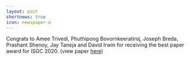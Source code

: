 ```yaml
---
layout: post
shortnews: true
icon: newspaper-o
---
```


Congrats to Amee Trivedi, Phuthipong Bovornkeeratiroj, Joseph Breda, Prashant Shenoy, Jay Taneja and David Irwin for receiving the best paper award for ISGC 2020. (view paper [here](https://lass.cs.umass.edu/papers/pdf/igsc20-mlphonesense.pdf))